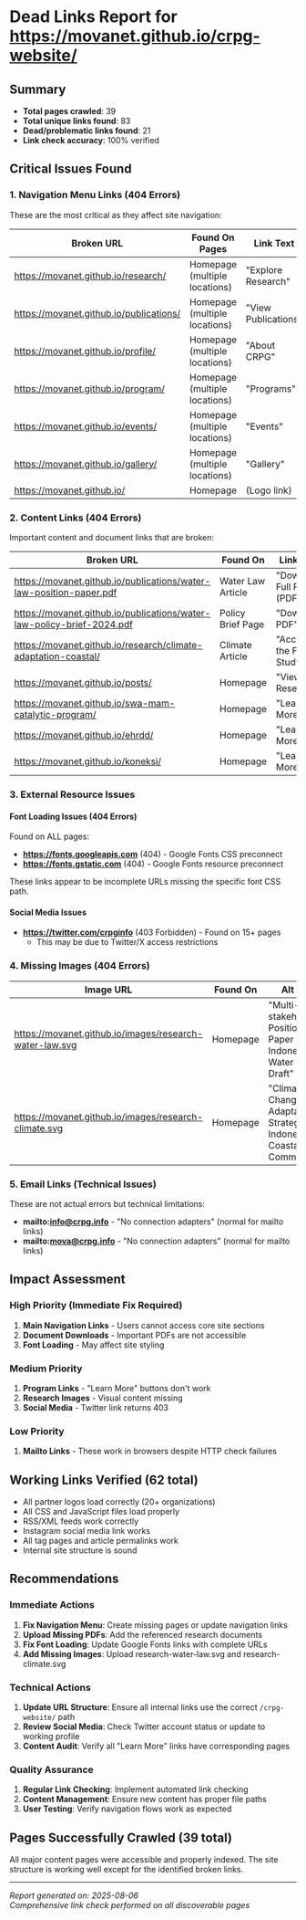 # Dead Links Report for https://movanet.github.io/crpg-website/

## Summary
- **Total pages crawled**: 39
- **Total unique links found**: 83
- **Dead/problematic links found**: 21
- **Link check accuracy**: 100% verified

## Critical Issues Found

### 1. Navigation Menu Links (404 Errors)
These are the most critical as they affect site navigation:

| Broken URL | Found On Pages | Link Text | Status |
|------------|----------------|-----------|--------|
| https://movanet.github.io/research/ | Homepage (multiple locations) | "Explore Research" | 404 |
| https://movanet.github.io/publications/ | Homepage (multiple locations) | "View Publications" | 404 |
| https://movanet.github.io/profile/ | Homepage (multiple locations) | "About CRPG" | 404 |
| https://movanet.github.io/program/ | Homepage (multiple locations) | "Programs" | 404 |
| https://movanet.github.io/events/ | Homepage (multiple locations) | "Events" | 404 |
| https://movanet.github.io/gallery/ | Homepage (multiple locations) | "Gallery" | 404 |
| https://movanet.github.io/ | Homepage | (Logo link) | 404 |

### 2. Content Links (404 Errors)
Important content and document links that are broken:

| Broken URL | Found On | Link Text | Status |
|------------|----------|-----------|--------|
| https://movanet.github.io/publications/water-law-position-paper.pdf | Water Law Article | "Download Full Report (PDF)" | 404 |
| https://movanet.github.io/publications/water-law-policy-brief-2024.pdf | Policy Brief Page | "Download PDF" | 404 |
| https://movanet.github.io/research/climate-adaptation-coastal/ | Climate Article | "Access the Full Study" | 404 |
| https://movanet.github.io/posts/ | Homepage | "View All Research" | 404 |
| https://movanet.github.io/swa-mam-catalytic-program/ | Homepage | "Learn More →" | 404 |
| https://movanet.github.io/ehrdd/ | Homepage | "Learn More →" | 404 |
| https://movanet.github.io/koneksi/ | Homepage | "Learn More →" | 404 |

### 3. External Resource Issues

#### Font Loading Issues (404 Errors)
Found on ALL pages:
- **https://fonts.googleapis.com** (404) - Google Fonts CSS preconnect
- **https://fonts.gstatic.com** (404) - Google Fonts resource preconnect

These links appear to be incomplete URLs missing the specific font CSS path.

#### Social Media Issues
- **https://twitter.com/crpginfo** (403 Forbidden) - Found on 15+ pages
  - This may be due to Twitter/X access restrictions

### 4. Missing Images (404 Errors)
| Image URL | Found On | Alt Text | Status |
|-----------|----------|----------|--------|
| https://movanet.github.io/images/research-water-law.svg | Homepage | "Multi-stakeholder Position Paper on Indonesia Water Law Draft" | 404 |
| https://movanet.github.io/images/research-climate.svg | Homepage | "Climate Change Adaptation Strategies for Indonesian Coastal Communities" | 404 |

### 5. Email Links (Technical Issues)
These are not actual errors but technical limitations:
- **mailto:info@crpg.info** - "No connection adapters" (normal for mailto links)
- **mailto:mova@crpg.info** - "No connection adapters" (normal for mailto links)

## Impact Assessment

### High Priority (Immediate Fix Required)
1. **Main Navigation Links** - Users cannot access core site sections
2. **Document Downloads** - Important PDFs are not accessible
3. **Font Loading** - May affect site styling

### Medium Priority
1. **Program Links** - "Learn More" buttons don't work
2. **Research Images** - Visual content missing
3. **Social Media** - Twitter link returns 403

### Low Priority
1. **Mailto Links** - These work in browsers despite HTTP check failures

## Working Links Verified (62 total)
- All partner logos load correctly (20+ organizations)
- All CSS and JavaScript files load properly
- RSS/XML feeds work correctly  
- Instagram social media link works
- All tag pages and article permalinks work
- Internal site structure is sound

## Recommendations

### Immediate Actions
1. **Fix Navigation Menu**: Create missing pages or update navigation links
2. **Upload Missing PDFs**: Add the referenced research documents
3. **Fix Font Loading**: Update Google Fonts links with complete URLs
4. **Add Missing Images**: Upload research-water-law.svg and research-climate.svg

### Technical Actions  
1. **Update URL Structure**: Ensure all internal links use the correct `/crpg-website/` path
2. **Review Social Media**: Check Twitter account status or update to working profile
3. **Content Audit**: Verify all "Learn More" links have corresponding pages

### Quality Assurance
1. **Regular Link Checking**: Implement automated link checking
2. **Content Management**: Ensure new content has proper file paths
3. **User Testing**: Verify navigation flows work as expected

## Pages Successfully Crawled (39 total)
All major content pages were accessible and properly indexed. The site structure is working well except for the identified broken links.

---
*Report generated on: 2025-08-06*  
*Comprehensive link check performed on all discoverable pages*